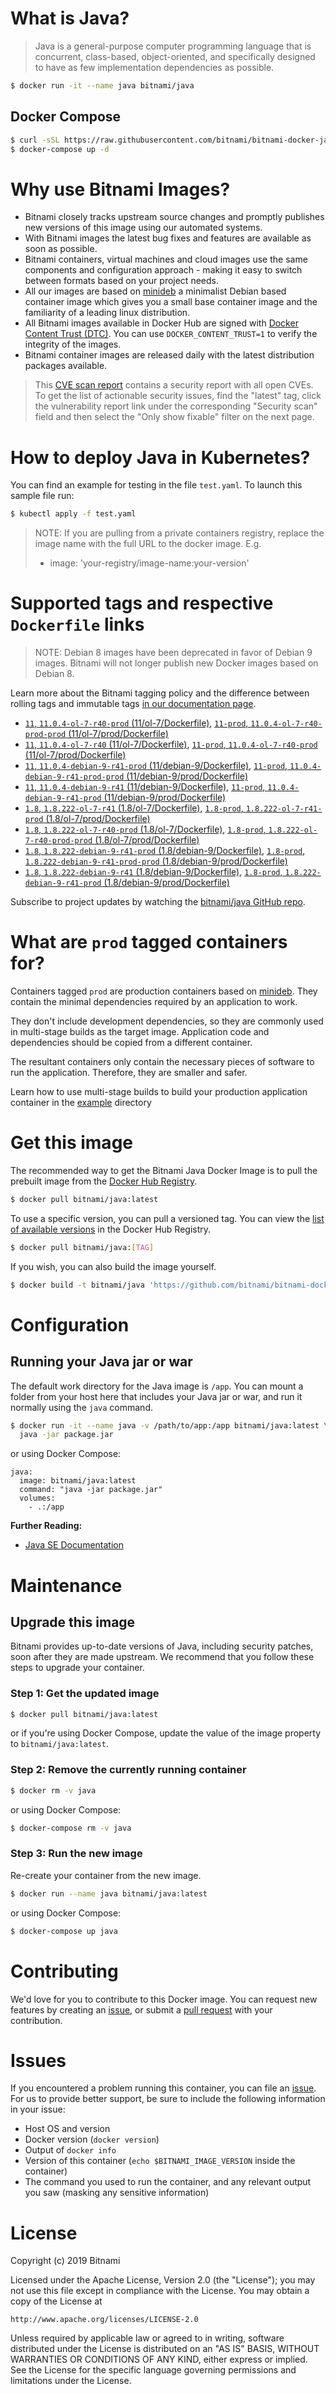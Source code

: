 # What is Java?

> Java is a general-purpose computer programming language that is concurrent, class-based, object-oriented, and specifically designed to have as few implementation dependencies as possible.

```bash
$ docker run -it --name java bitnami/java
```

## Docker Compose

```bash
$ curl -sSL https://raw.githubusercontent.com/bitnami/bitnami-docker-java/master/docker-compose.yml > docker-compose.yml
$ docker-compose up -d
```

# Why use Bitnami Images?

* Bitnami closely tracks upstream source changes and promptly publishes new versions of this image using our automated systems.
* With Bitnami images the latest bug fixes and features are available as soon as possible.
* Bitnami containers, virtual machines and cloud images use the same components and configuration approach - making it easy to switch between formats based on your project needs.
* All our images are based on [minideb](https://github.com/bitnami/minideb) a minimalist Debian based container image which gives you a small base container image and the familiarity of a leading linux distribution.
* All Bitnami images available in Docker Hub are signed with [Docker Content Trust (DTC)](https://docs.docker.com/engine/security/trust/content_trust/). You can use `DOCKER_CONTENT_TRUST=1` to verify the integrity of the images.
* Bitnami container images are released daily with the latest distribution packages available.


> This [CVE scan report](https://quay.io/repository/bitnami/java?tab=tags) contains a security report with all open CVEs. To get the list of actionable security issues, find the "latest" tag, click the vulnerability report link under the corresponding "Security scan" field and then select the "Only show fixable" filter on the next page.

# How to deploy Java in Kubernetes?

You can find an example for testing in the file `test.yaml`. To launch this sample file run:

```bash
$ kubectl apply -f test.yaml
```

> NOTE: If you are pulling from a private containers registry, replace the image name with the full URL to the docker image. E.g.
>
> - image: 'your-registry/image-name:your-version'

# Supported tags and respective `Dockerfile` links

> NOTE: Debian 8 images have been deprecated in favor of Debian 9 images. Bitnami will not longer publish new Docker images based on Debian 8.

Learn more about the Bitnami tagging policy and the difference between rolling tags and immutable tags [in our documentation page](https://docs.bitnami.com/containers/how-to/understand-rolling-tags-containers/).


- [`11`, `11.0.4-ol-7-r40-prod` (11/ol-7/Dockerfile)](https://github.com/bitnami/bitnami-docker-java/blob/11.0.4-ol-7-r40-prod/11/ol-7/Dockerfile), [`11-prod`, `11.0.4-ol-7-r40-prod-prod` (11/ol-7/prod/Dockerfile)](https://github.com/bitnami/bitnami-docker-java/blob/11.0.4-ol-7-r40-prod/11/ol-7/prod/Dockerfile)
- [`11`, `11.0.4-ol-7-r40` (11/ol-7/Dockerfile)](https://github.com/bitnami/bitnami-docker-java/blob/11.0.4-ol-7-r40/11/ol-7/Dockerfile), [`11-prod`, `11.0.4-ol-7-r40-prod` (11/ol-7/prod/Dockerfile)](https://github.com/bitnami/bitnami-docker-java/blob/11.0.4-ol-7-r40/11/ol-7/prod/Dockerfile)
- [`11`, `11.0.4-debian-9-r41-prod` (11/debian-9/Dockerfile)](https://github.com/bitnami/bitnami-docker-java/blob/11.0.4-debian-9-r41-prod/11/debian-9/Dockerfile), [`11-prod`, `11.0.4-debian-9-r41-prod-prod` (11/debian-9/prod/Dockerfile)](https://github.com/bitnami/bitnami-docker-java/blob/11.0.4-debian-9-r41-prod/11/debian-9/prod/Dockerfile)
- [`11`, `11.0.4-debian-9-r41` (11/debian-9/Dockerfile)](https://github.com/bitnami/bitnami-docker-java/blob/11.0.4-debian-9-r41/11/debian-9/Dockerfile), [`11-prod`, `11.0.4-debian-9-r41-prod` (11/debian-9/prod/Dockerfile)](https://github.com/bitnami/bitnami-docker-java/blob/11.0.4-debian-9-r41/11/debian-9/prod/Dockerfile)
- [`1.8`, `1.8.222-ol-7-r41` (1.8/ol-7/Dockerfile)](https://github.com/bitnami/bitnami-docker-java/blob/1.8.222-ol-7-r41/1.8/ol-7/Dockerfile), [`1.8-prod`, `1.8.222-ol-7-r41-prod` (1.8/ol-7/prod/Dockerfile)](https://github.com/bitnami/bitnami-docker-java/blob/1.8.222-ol-7-r41/1.8/ol-7/prod/Dockerfile)
- [`1.8`, `1.8.222-ol-7-r40-prod` (1.8/ol-7/Dockerfile)](https://github.com/bitnami/bitnami-docker-java/blob/1.8.222-ol-7-r40-prod/1.8/ol-7/Dockerfile), [`1.8-prod`, `1.8.222-ol-7-r40-prod-prod` (1.8/ol-7/prod/Dockerfile)](https://github.com/bitnami/bitnami-docker-java/blob/1.8.222-ol-7-r40-prod/1.8/ol-7/prod/Dockerfile)
- [`1.8`, `1.8.222-debian-9-r41-prod` (1.8/debian-9/Dockerfile)](https://github.com/bitnami/bitnami-docker-java/blob/1.8.222-debian-9-r41-prod/1.8/debian-9/Dockerfile), [`1.8-prod`, `1.8.222-debian-9-r41-prod-prod` (1.8/debian-9/prod/Dockerfile)](https://github.com/bitnami/bitnami-docker-java/blob/1.8.222-debian-9-r41-prod/1.8/debian-9/prod/Dockerfile)
- [`1.8`, `1.8.222-debian-9-r41` (1.8/debian-9/Dockerfile)](https://github.com/bitnami/bitnami-docker-java/blob/1.8.222-debian-9-r41/1.8/debian-9/Dockerfile), [`1.8-prod`, `1.8.222-debian-9-r41-prod` (1.8/debian-9/prod/Dockerfile)](https://github.com/bitnami/bitnami-docker-java/blob/1.8.222-debian-9-r41/1.8/debian-9/prod/Dockerfile)

Subscribe to project updates by watching the [bitnami/java GitHub repo](https://github.com/bitnami/bitnami-docker-java).

# What are `prod` tagged containers for?

Containers tagged `prod` are production containers based on [minideb](https://github.com/bitnami/minideb). They contain the minimal dependencies required by an application to work.

They don't include development dependencies, so they are commonly used in multi-stage builds as the target image. Application code and dependencies should be copied from a different container.

The resultant containers only contain the necessary pieces of software to run the application. Therefore, they are smaller and safer.

Learn how to use multi-stage builds to build your production application container in the [example](/example) directory

# Get this image

The recommended way to get the Bitnami Java Docker Image is to pull the prebuilt image from the [Docker Hub Registry](https://hub.docker.com/r/bitnami/java).

```bash
$ docker pull bitnami/java:latest
```

To use a specific version, you can pull a versioned tag. You can view the [list of available versions](https://hub.docker.com/r/bitnami/java/tags/) in the Docker Hub Registry.

```bash
$ docker pull bitnami/java:[TAG]
```

If you wish, you can also build the image yourself.

```bash
$ docker build -t bitnami/java 'https://github.com/bitnami/bitnami-docker-java.git#master:1.8/debian-9'
```

# Configuration

## Running your Java jar or war

The default work directory for the Java image is `/app`. You can mount a folder from your host here that includes your Java jar or war, and run it normally using the `java` command.

```bash
$ docker run -it --name java -v /path/to/app:/app bitnami/java:latest \
  java -jar package.jar
```

or using Docker Compose:

```
java:
  image: bitnami/java:latest
  command: "java -jar package.jar"
  volumes:
    - .:/app
```

**Further Reading:**

  - [Java SE Documentation](https://docs.oracle.com/javase/8/docs/api/)

# Maintenance

## Upgrade this image

Bitnami provides up-to-date versions of Java, including security patches, soon after they are made upstream. We recommend that you follow these steps to upgrade your container.

### Step 1: Get the updated image

```bash
$ docker pull bitnami/java:latest
```

or if you're using Docker Compose, update the value of the image property to `bitnami/java:latest`.

### Step 2: Remove the currently running container

```bash
$ docker rm -v java
```

or using Docker Compose:

```bash
$ docker-compose rm -v java
```

### Step 3: Run the new image

Re-create your container from the new image.

```bash
$ docker run --name java bitnami/java:latest
```

or using Docker Compose:

```bash
$ docker-compose up java
```

# Contributing

We'd love for you to contribute to this Docker image. You can request new features by creating an [issue](https://github.com/bitnami/bitnami-docker-java/issues), or submit a [pull request](https://github.com/bitnami/bitnami-docker-java/pulls) with your contribution.

# Issues

If you encountered a problem running this container, you can file an [issue](https://github.com/bitnami/bitnami-docker-java/issues). For us to provide better support, be sure to include the following information in your issue:

- Host OS and version
- Docker version (`docker version`)
- Output of `docker info`
- Version of this container (`echo $BITNAMI_IMAGE_VERSION` inside the container)
- The command you used to run the container, and any relevant output you saw (masking any sensitive
information)

# License

Copyright (c) 2019 Bitnami

Licensed under the Apache License, Version 2.0 (the "License");
you may not use this file except in compliance with the License.
You may obtain a copy of the License at

    http://www.apache.org/licenses/LICENSE-2.0

Unless required by applicable law or agreed to in writing, software
distributed under the License is distributed on an "AS IS" BASIS,
WITHOUT WARRANTIES OR CONDITIONS OF ANY KIND, either express or implied.
See the License for the specific language governing permissions and
limitations under the License.
